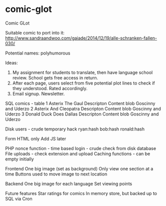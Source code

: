 comic-glot
==========

Comic GLot

Suitable comic to port into it:
http://www.sandraandwoo.com/gaiade/2014/12/19/alle-schranken-fallen-030/

Potential names:
polyhumorous

Ideas:
1. My assignment for students to translate, then have language school review. School gets free access in return.
2. After each page, users select from five potential plot lines to check if they understood. Rated accordingly.
3. Email signup. Newsletter.


SQL
	comics - table
		1	Asterix			The Gaul		Descripton		Content blob	Goscinny and Uderzo
		2	Asterix			And Cleopatra	Descripton		Content blob	Goscinny and Uderzo
		3	Donald Duck		Does Dallas		Descripton		Content blob	Goscinny and Uderzo

Disk
	users - crude temporary hack
		ryan:hash
		bob:hash
		ronald:hash

Form
	HTML only
	Add JS later

PHP
	nonce function - time based
	login - crude check from disk database
	File uploads - check extension and upload
	Caching functions - can be empty initially

Frontend
	One big image (set as background)
	Only view one section at a time
	Buttons used to move image to next location

Backend
	One big image for each language
	Set viewing points

Future features
	Star ratings for comics
		In memory store, but backed up to SQL via Cron


